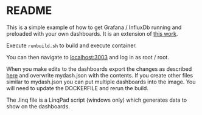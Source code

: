 # README

This is a simple example of how to get Grafana / InfluxDb running and preloaded with your own dashboards. It is an extension of [this work](https://github.com/samuelebistoletti/docker-statsd-influxdb-grafana).

Execute `runbuild.sh` to build and execute container. 

You can then navigate to [localhost:3003](http://localhost:3003) and log in as root / root.

When you make edits to the dashboards export the changes as described [here](https://grafana.com/docs/reference/export_import/) and overwrite mydash.json with the contents. If you create other files similar to mydash.json you can put multiple dashboards into the image. You will need to update the DOCKERFILE and rerun the build.

The .linq file is a LinqPad script (windows only) which generates data to show on the dashboards.


